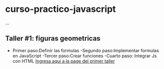 # curso-practico-javascript

...

## Taller #1: figuras geometricas
- Primer paso:Definir las formulas
-Segundo paso:Implementar formulas en JavaScript
-Tercer paso:Crear funciones
-Cuarto paso: Integrar Js con HTML
[Ingresa aqui a la page del primer taller](http://https://charlyperez04.github.io/curso-practico-javascript/figuras.html "Ingresa aqui a la page del primer taller")
